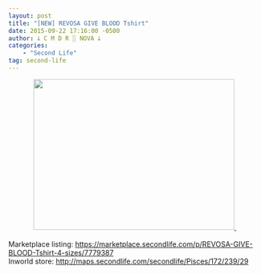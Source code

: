 ```yaml
---
layout: post
title: "[NEW] REVOSA GIVE BLOOD Tshirt"
date: 2015-09-22 17:16:00 -0500
author: 𐕣 C M D R ░ NOVA 𐕣
categories:
    - "Second Life"
tag: second-life
---
```


<div style="clear: both; text-align: center;">
<a href="http://2.bp.blogspot.com/-K0qF7YHOaXI/VgGMpsm1pFI/AAAAAAAAAKw/-O93nKRiXUo/s1600/RGBTA.png" style="margin-left: 1em; margin-right: 1em;"><img border="0" height="300" src="http://2.bp.blogspot.com/-K0qF7YHOaXI/VgGMpsm1pFI/AAAAAAAAAKw/-O93nKRiXUo/s400/RGBTA.png" width="400" />&nbsp;</a></div>
<div style="clear: both; text-align: center;">
<br /></div>
<div style="clear: both; text-align: left;">
Marketplace listing: <a href="https://marketplace.secondlife.com/p/REVOSA-GIVE-BLOOD-Tshirt-4-sizes/7779387">https://marketplace.secondlife.com/p/REVOSA-GIVE-BLOOD-Tshirt-4-sizes/7779387</a><br />Inworld store: <a href="http://maps.secondlife.com/secondlife/Pisces/172/239/29">http://maps.secondlife.com/secondlife/Pisces/172/239/29</a> </div>
<br />